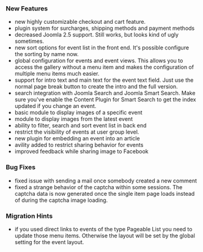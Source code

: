 ### New Features
- new highly customizable checkout and cart feature. 
- plugin system for surcharges, shipping methods and payment methods
- decreased Joomla 2.5 support. Still works, but looks kind of ugly sometimes.	
- new sort options for event list in the front end. It's possible configure the sorting by name now.
- global configuration for events and event views. This allows you to access the gallery without a menu item and makes the configuration of multiple menu items much easier.
- support for intro text and main text for the event text field. Just use the normal page break button to create the intro and the full version.	
- search integration with Joomla Search and Joomla Smart Search. Make sure you've enable the Content Plugin for Smart Search to get the index updated if you change an event.
- basic module to display images of a specific event
- module to display images from the latest event
- ability to filter, search and sort event list in back end
- restrict the visibility of events at user group level.
- new plugin for embedding an event into an article
- avility added to restrict sharing behavior for events
- improved feedback while sharing image to Facebook


### Bug Fixes
- fixed issue with sending a mail once somebody created a new comment
- fixed a strange behavior of the captcha within some sessions. The captcha data is now generated once the single item page loads instead of during the captcha image loading.


### Migration Hints
- if you used direct links to events of the type Pageable List you need to update those menu items. Otherwise the layout will be set by the global setting for the event layout.